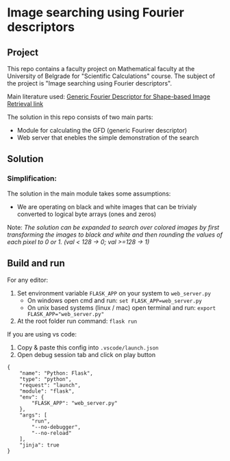 # Image searching using Fourier descriptors

## Project
This repo contains a faculty project on Mathematical faculty at the University of Belgrade for "Scientific Calculations" course. The subject of the project is "Image searching using Fourier descriptors".

Main literature used: [Generic Fourier Descriptor for Shape-based Image Retrieval link](http://citeseerx.ist.psu.edu/viewdoc/download?doi=10.1.1.69.3839&rep=rep1&type=pdf)

The solution in this repo consists of two main parts:
- Module for calculating the GFD (generic Fourirer descriptor)
- Web server that enebles the simple demonstration of the search

## Solution
### Simplification:
The solution in the main module takes some assumptions:
- We are operating on black and white images that can be trivialy converted to logical byte arrays (ones and zeros)

Note: *The solution can be expanded to search over colored images by first transforming the images to black and white and then rounding the values of each pixel to 0 or 1. (val < 128 -> 0; val >=128 -> 1)*

## Build and run
For any editor:

1. Set environment variable `FLASK_APP` on your system to `web_server.py`
    - On windows open cmd and run:
     ```set FLASK_APP=web_server.py```
    - On unix based systems (linux / mac) open terminal and run: 
    `export FLASK_APP="web_server.py"`
2. At the root folder run command: `flask run`

If you are using vs code:
1. Copy & paste this config into `.vscode/launch.json`
2. Open debug session tab and click on play button
```
{
    "name": "Python: Flask",
    "type": "python",
    "request": "launch",
    "module": "flask",
    "env": {
        "FLASK_APP": "web_server.py"
    },
    "args": [
        "run",
        "--no-debugger",
        "--no-reload"
    ],
    "jinja": true
}
```